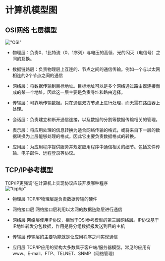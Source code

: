 # 计算机模型图

## OSI网络 七层模型

!["OSI"](https://github.com/micolore/blogs/blob/master/common/img/tcpip-osi.png) 

* 物理层：负责0、1比特流（0、1序列）与电压的高低、光的闪灭（电信号）之间的互换。

* 数据链路层：负责物理层上互连的、节点之间的通信传输。例如一个与以太网相连的2个节点之间的通信

* 网络层：将数据传输到目标地址。目标地址可以是多个网络通过路由器连接而成的某一个地址。因此这一层主要是负责寻址和路由选择。

* 传输层：可靠地传输数据。只在通信双方节点上进行处理，而无需在路由器上处理。

* 会话层：负责建立和断开通信连接，以及数据的分割等数据传输相关的管理。

* 表示层：将应用处理的信息转换为适合网络传输的格式，或将来自下一层的数据转换为上层能够处理的格式。因此它主要负责数据格式的转换。

* 应用层：为应用程序提供服务并规定应用程序中通信相关的细节。包括文件传输、电子邮件、远程登录等协议。

## TCP/IP参考模型

TCP/IP更强调“在计算机上实现协议应该开发哪种程序   
!["tcp/ip"](https://github.com/micolore/blogs/blob/master/common/img/tcpip-tcpip.png)

* 物理层   TCP/IP物理层是负责数据传输的硬件

* 网络接口层 网络接口层利用以太网的数据链路层进行通信

* 网络层 网络层使用IP协议，相当于OSI参考模型的第三层网络层。IP协议基于IP地址转发分包数据，作用是将分组数据报发送到目的主机

* 传输层  传输层的主要功能就是让应用程序之间实现通信
 
* 应用层  TCP/IP应用的架构大多数属于客户端/服务器模型。常见的应用有www、E-mail、FTP、TELNET、SNMP（网络管理）
